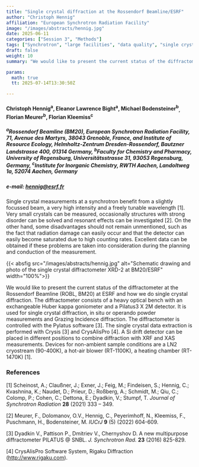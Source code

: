 ```yaml
---
title: "Single crystal diffraction at the Rossendorf Beamline/ESRF"
author: "Christoph Hennig"
affiliation: "European Synchrotron Radiation Facility"
image: "/images/abstracts/hennig.jpg"
date: 2025-06-11 
categories: ["Session 3", "Methods"]
tags: ["Synchrotron", "large facilities", "data quality", "single crystal diffraction"]
draft: false
weight: 10
summary: "We would like to present the current status of the diffractometer at the Rossendorf Beamline (ROBL, BM20) at ESRF and how we do single crystal diffraction"

params:
  math: true
  tt: 2025-07-14T13:30:50Z

---
```


#### Christoph Hennig<sup>a</sup>, Eleanor Lawrence Bight<sup>a</sup>, Michael Bodensteiner<sup>b</sup><sub>,</sub> Florian Meurer<sup>b</sup>, Florian Kleemiss<sup>c</sup>

##### <sup>a</sup>Rossendorf Beamline (BM20), European Synchrotron Radiation Facility, 71, Avenue des Martyrs, 38043 Grenoble, France, and Institute of Resource Ecology, Helmholtz-Zentrum Dresden-Rossendorf, Bautzner Landstrasse 400, 01314 Germany, <sup>b</sup>Faculty for Chemistry and Pharmacy, University of Regensburg, Universitätsstrasse 31, 93053 Regensburg, Germany, <sup>c</sup>Institute for Inorganic Chemistry, RWTH Aachen, Landoltweg 1a, 52074 Aachen, Germany

##### e-mail: hennig@esrf.fr 

Single crystal measurements at a synchrotron benefit from a slightly
focussed beam, a very high intensity and a freely tunable wavelength
\[1\]. Very small crystals can be measured, occasionally structures with
strong disorder can be solved and resonant effects can be investigated
\[2\]. On the other hand, some disadvantages should not remain
unmentioned, such as the fact that radiation damage can easily occur and
that the detector can easily become saturated due to high counting
rates. Excellent data can be obtained if these problems are taken into
consideration during the planning and conduction of the measurement.

{{< absfig src="/images/abstracts/hennig.jpg" alt="Schematic drawing and photo of the single crystal diffractometer XRD-2 at BM20/ESRF" width="100%">}}

We would like to present the current status of the diffractometer at the
Rossendorf Beamline (ROBL, BM20) at ESRF and how we do single crystal
diffraction. The diffractometer consists of a heavy optical bench with
an exchangeable Huber kappa goniometer and a Pilatus3 X 2M detector. It
is used for single crystal diffraction, in situ or operando powder
measurements and Grazing Incidence diffraction. The diffractometer is
controlled with the Pylatus software \[3\]. The single crystal data
extraction is performed with Crysis \[3\] and CrysAlisPro \[4\]. A Si
drift detector can be placed in different positions to combine
diffraction with XRF and XAS measurements. Devices for non-ambient
sample conditions are a LN2 cryostream (90-400K), a hot-air blower
(RT-1100K), a heating chamber (RT-1470K) \[1\].

### References

[1] Scheinost, A.; Claußner, J.; Exner, J.; Feig, M.; Findeisen, S.; Hennig, C.; Kvashnina, K.; Naudet, D.; Prieur, D.; Roßberg, A.; Schmidt, M.; Qiu, C.; Colomp, P.; Cohen, C.; Dettona, E.; Dyadkin, V.; Stumpf, T. *Journal of Synchrotron Radiation* **28** (2021) 333 – 349.

[2] Meurer, F., Dolomanov, O.V., Hennig, C., Peyerimhoff, N., Kleemiss, F., Puschmann, H., Bodensteiner, M. *IUCrJ* **9** (5) (2022) 604-609. 

[3] Dyadkin V., Pattison P., Dmitriev V., Chernyshov D. A new multipurpose diffractometer PILATUS @ SNBL. *J. Synchrotron Rad.* **23** (2016) 825-829.

[4] CrysAlisPro Software System, Rigaku Diffraction (http://www.rigaku.com).
